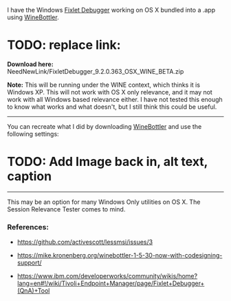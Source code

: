 I have the Windows [Fixlet Debugger][1] working on OS X bundled into a .app using [WineBottler][2].

# TODO: replace link:
**Download here:**  NeedNewLink/FixletDebugger_9.2.0.363_OSX_WINE_BETA.zip

**Note:** This will be running under the WINE context, which thinks it is Windows XP. This will not work with OS X only relevance, and it may not work with all Windows based relevance either. I have not tested this enough to know what works and what doesn't, but I still think this could be useful.
  

----------


You can recreate what I did by downloading [WineBottler][3] and use the following settings:

# TODO: Add Image back in, alt text, caption

----------
  
This may be an option for many Windows Only utilities on OS X. The Session Relevance Tester comes to mind.
  
### References:

- https://github.com/activescott/lessmsi/issues/3
- https://mike.kronenberg.org/winebottler-1-5-30-now-with-codesigning-support/
- https://www.ibm.com/developerworks/community/wikis/home?lang=en#!/wiki/Tivoli+Endpoint+Manager/page/Fixlet+Debugger+(QnA)+Tool


  [1]: http://support.bigfix.com/bes/install/utilities/9.2/
  [2]: http://winebottler.kronenberg.org/
  [3]: http://winebottler.kronenberg.org/combo/builds/WineBottlerCombo_1.6.1.dmg
  

